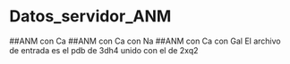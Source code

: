 # Datos_servidor_ANM
##ANM con Ca
##ANM con Ca con Na
##ANM con Ca con Gal
El archivo de entrada es el pdb de 3dh4 unido con el de 2xq2
